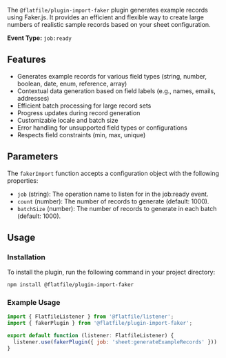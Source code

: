 <!-- START_INFOCARD -->

The `@flatfile/plugin-import-faker` plugin generates example records using Faker.js. It provides an efficient and flexible way to create large numbers of realistic sample records based on your sheet configuration.

**Event Type:** 
`job:ready`

<!-- END_INFOCARD -->

## Features

- Generates example records for various field types (string, number, boolean, date, enum, reference, array)
- Contextual data generation based on field labels (e.g., names, emails, addresses)
- Efficient batch processing for large record sets
- Progress updates during record generation
- Customizable locale and batch size
- Error handling for unsupported field types or configurations
- Respects field constraints (min, max, unique)

## Parameters

The `fakerImport` function accepts a configuration object with the following properties:

- `job` (string): The operation name to listen for in the job:ready event.
- `count` (number): The number of records to generate (default: 1000).
- `batchSize` (number): The number of records to generate in each batch (default: 1000).

## Usage

### Installation

To install the plugin, run the following command in your project directory:

```bash
npm install @flatfile/plugin-import-faker
```

### Example Usage

```javascript
import { FlatfileListener } from '@flatfile/listener';
import { fakerPlugin } from '@flatfile/plugin-import-faker';

export default function (listener: FlatfileListener) {
  listener.use(fakerPlugin({ job: 'sheet:generateExampleRecords' }))
}
```

